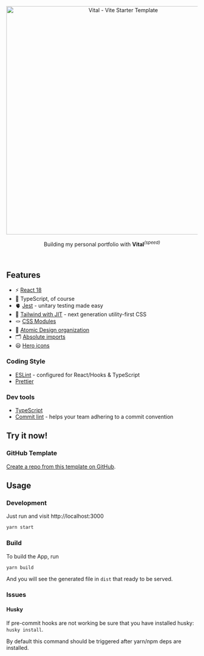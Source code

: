 <p align='center'>
  <img src='https://i.imgur.com/KVmyXyo.png' alt='Vital - Vite Starter Template' width='600'/>
</p>

<p align='center'>
Building my personal portfolio with <b>Vital</b><sup><em>(speed)</em></sup><br>
</p>

<br>

## Features

- ⚡️ [React 18](https://beta.reactjs.org/)
- 🦾 TypeScript, of course
- 🫀 [Jest](https://jestjs.io/) - unitary testing made easy
- 🎨 [Tailwind with JIT](https://tailwindcss.com/) - next generation utility-first CSS
- 🪢 [CSS Modules](https://github.com/css-modules/css-modules)
- 👑 [Atomic Design organization](https://bradfrost.com/blog/post/atomic-web-design/)
- 🗂 [Absolute imports](https://github.com/vitejs/vite/issues/88#issuecomment-762415200)
- 😃 [Hero icons](https://heroicons.com/)

### Coding Style

- [ESLint](https://eslint.org/) - configured for React/Hooks & TypeScript
- [Prettier](https://prettier.io/)

### Dev tools

- [TypeScript](https://www.typescriptlang.org/)
- [Commit lint](https://github.com/conventional-changelog/commitlint) - helps your team adhering to a commit convention

## Try it now!

### GitHub Template

[Create a repo from this template on GitHub](https://github.com/jvidalv/vital/generate).

## Usage

### Development

Just run and visit http://localhost:3000

```bash
yarn start
```

### Build

To build the App, run

```bash
yarn build
```

And you will see the generated file in `dist` that ready to be served.

### Issues

#### Husky

If pre-commit hooks are not working be sure that you have installed husky: `husky install`.

By default this command should be triggered after yarn/npm deps are installed.
